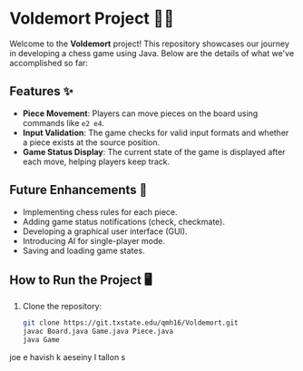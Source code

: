 # Voldemort Project 🧙‍♂️

Welcome to the **Voldemort** project! This repository showcases our journey in developing a chess game using Java. Below are the details of what we've accomplished so far:

## Features ✨

- **Piece Movement**: Players can move pieces on the board using commands like `e2 e4`.
- **Input Validation**: The game checks for valid input formats and whether a piece exists at the source position.
- **Game Status Display**: The current state of the game is displayed after each move, helping players keep track.

## Future Enhancements 🚀

- Implementing chess rules for each piece.
- Adding game status notifications (check, checkmate).
- Developing a graphical user interface (GUI).
- Introducing AI for single-player mode.
- Saving and loading game states.

## How to Run the Project 🖥️

1. Clone the repository:
   ```bash
   git clone https://git.txstate.edu/qmh16/Voldemort.git
   javac Board.java Game.java Piece.java
   java Game


joe e havish k aeseiny I  tallon s
